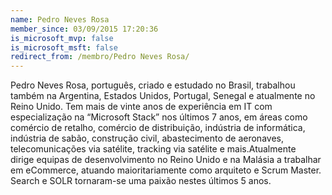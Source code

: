 ```yaml
---
name: Pedro Neves Rosa
member_since: 03/09/2015 17:20:36
is_microsoft_mvp: false
is_microsoft_msft: false
redirect_from: /membro/Pedro Neves Rosa/
---
```

Pedro Neves Rosa, português, criado e estudado no Brasil, trabalhou também na Argentina, Estados Unidos, Portugal, Senegal e atualmente no Reino Unido. Tem mais de vinte anos de experiência em IT com especialização na “Microsoft Stack” nos últimos 7 anos,&#160;em&#160;áreas como comércio de retalho, comércio de distribuição, indústria de informática, indústria de sabão, construção civil, abastecimento de aeronaves, telecomunicações via satélite, tracking via satélite e mais.Atualmente dirige&#160;equipas de desenvolvimento no Reino Unido e na Malásia a trabalhar em eCommerce, atuando maioritariamente como arquiteto e Scrum Master. Search e SOLR tornaram-se uma paixão nestes últimos 5 anos.